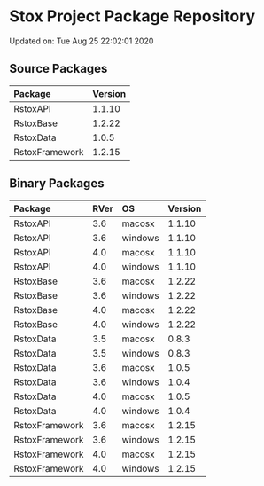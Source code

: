 # Stox Project Package Repository


Updated on: Tue Aug 25 22:02:01 2020
## Source Packages

|Package        |Version |
|:--------------|:-------|
|RstoxAPI       |1.1.10  |
|RstoxBase      |1.2.22  |
|RstoxData      |1.0.5   |
|RstoxFramework |1.2.15  |

## Binary Packages

|Package        |RVer |OS      |Version |
|:--------------|:----|:-------|:-------|
|RstoxAPI       |3.6  |macosx  |1.1.10  |
|RstoxAPI       |3.6  |windows |1.1.10  |
|RstoxAPI       |4.0  |macosx  |1.1.10  |
|RstoxAPI       |4.0  |windows |1.1.10  |
|RstoxBase      |3.6  |macosx  |1.2.22  |
|RstoxBase      |3.6  |windows |1.2.22  |
|RstoxBase      |4.0  |macosx  |1.2.22  |
|RstoxBase      |4.0  |windows |1.2.22  |
|RstoxData      |3.5  |macosx  |0.8.3   |
|RstoxData      |3.5  |windows |0.8.3   |
|RstoxData      |3.6  |macosx  |1.0.5   |
|RstoxData      |3.6  |windows |1.0.4   |
|RstoxData      |4.0  |macosx  |1.0.5   |
|RstoxData      |4.0  |windows |1.0.4   |
|RstoxFramework |3.6  |macosx  |1.2.15  |
|RstoxFramework |3.6  |windows |1.2.15  |
|RstoxFramework |4.0  |macosx  |1.2.15  |
|RstoxFramework |4.0  |windows |1.2.15  |
